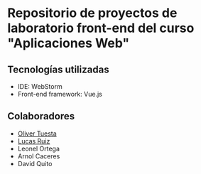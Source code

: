 <h1>Repositorio de proyectos de laboratorio front-end del curso "Aplicaciones Web"</h1>

<h2>Tecnologías utilizadas</h2>
<ul>
	<li>IDE: WebStorm</li>
	<li>Front-end framework: Vue.js</li>
</ul>

<h2>Colaboradores</h3>
<ul>
	<li><a href="https://github.com/oliverTuesta/">Oliver Tuesta</a></li>
	<li><a href="https://github.com/u202110085/">Lucas Ruiz</a></li>
	<li>Leonel Ortega</li>
	<li>Arnol Caceres</li>
	<li>David Quito</li>
</ul>
